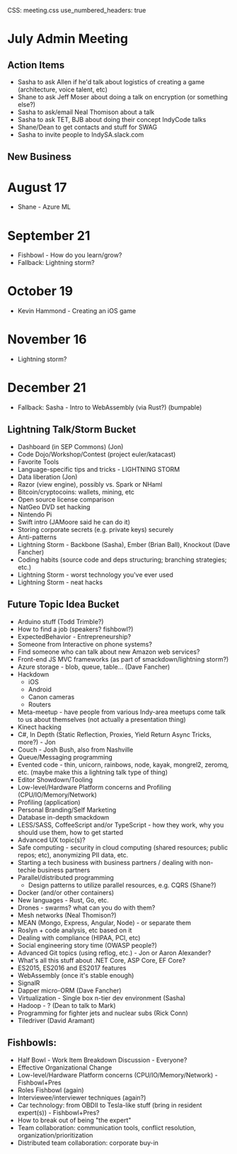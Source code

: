 CSS: meeting.css
use_numbered_headers: true

# July Admin Meeting

## Action Items
* Sasha to ask Allen if he'd talk about logistics of creating a game (architecture, voice talent, etc)
* Shane to ask Jeff Moser about doing a talk on encryption (or something else?)
* Sasha to ask/email Neal Thomison about a talk
* Sasha to ask TET, BJB about doing their concept IndyCode talks
* Shane/Dean to get contacts and stuff for SWAG
* Sasha to invite people to IndySA.slack.com

## New Business


# August 17
* Shane - Azure ML

# September 21
* Fishbowl - How do you learn/grow?
* Fallback: Lightning storm?

# October 19
* Kevin Hammond - Creating an iOS game

# November 16
* Lightning storm?

# December 21
* Fallback: Sasha - Intro to WebAssembly (via Rust?) (bumpable)


## Lightning Talk/Storm Bucket
* Dashboard (in SEP Commons) (Jon)
* Code Dojo/Workshop/Contest (project euler/katacast)
* Favorite Tools
* Language-specific tips and tricks - LIGHTNING STORM
* Data liberation (Jon)
* Razor (view engine), possibly vs. Spark or NHaml
* Bitcoin/cryptocoins: wallets, mining, etc
* Open source license comparison
* NatGeo DVD set hacking
* Nintendo Pi
* Swift intro (JAMoore said he can do it)
* Storing corporate secrets (e.g. private keys) securely
* Anti-patterns
* Lightning Storm - Backbone (Sasha), Ember (Brian Ball), Knockout (Dave Fancher)
* Coding habits (source code and deps structuring; branching strategies; etc.)
* Lightning Storm - worst technology you've ever used
* Lightning Storm - neat hacks

## Future Topic Idea Bucket
* Arduino stuff (Todd Trimble?)
* How to find a job (speakers? fishbowl?)
* ExpectedBehavior - Entrepreneurship?
* Someone from Interactive on phone systems?
* Find someone who can talk about new Amazon web services?
* Front-end JS MVC frameworks (as part of smackdown/lightning storm?)
* Azure storage - blob, queue, table... (Dave Fancher)
* Hackdown
  * iOS
  * Android
  * Canon cameras
  * Routers
* Meta-meetup - have people from various Indy-area meetups come talk to us about themselves (not actually a presentation thing)
* Kinect hacking
* C#, In Depth (Static Reflection, Proxies, Yield Return Async Tricks, more?) - Jon
* Couch - Josh Bush, also from Nashville
* Queue/Messaging programming
* Evented code - thin, unicorn, rainbows, node, kayak, mongrel2, zeromq, etc. (maybe make this a lightning talk type of thing)
* Editor Showdown/Tooling
* Low-level/Hardware Platform concerns and Profiling (CPU/IO/Memory/Network)
* Profiling (application)
* Personal Branding/Self Marketing
* Database in-depth smackdown
* LESS/SASS, CoffeeScript and/or TypeScript - how they work, why you should use them, how to get started
* Advanced UX topic(s)?
* Safe computing - security in cloud computing (shared resources; public repos; etc), anonymizing PII data, etc.
* Starting a tech business with business partners / dealing with non-techie business partners
* Parallel/distributed programming
  * Design patterns to utilize parallel resources, e.g. CQRS (Shane?)
* Docker (and/or other containers)
* New languages - Rust, Go, etc.
* Drones - swarms? what can you do with them?
* Mesh networks (Neal Thomison?)
* MEAN (Mongo, Express, Angular, Node) - or separate them
* Roslyn + code analysis, etc based on it
* Dealing with compliance (HIPAA, PCI, etc)
* Social engineering story time (OWASP people?)
* Advanced Git topics (using reflog, etc.) - Jon or Aaron Alexander?
* What's all this stuff about .NET Core, ASP Core, EF Core?
* ES2015, ES2016 and ES2017 features
* WebAssembly (once it's stable enough)
* SignalR
* Dapper micro-ORM (Dave Fancher)
* Virtualization - Single box n-tier dev environment (Sasha)
* Hadoop - ? (Dean to talk to Mark)
* Programming for fighter jets and nuclear subs (Rick Conn)
* Tiledriver (David Aramant)

## Fishbowls:
* Half Bowl - Work Item Breakdown Discussion - Everyone?
* Effective Organizational Change
* Low-level/Hardware Platform concerns (CPU/IO/Memory/Network) - Fishbowl+Pres
* Roles Fishbowl (again)
* Interviewee/interviewer techniques (again?)
* Car technology: from OBDII to Tesla-like stuff (bring in resident expert(s)) - Fishbowl+Pres?
* How to break out of being "the expert"
* Team collaboration: communication tools, conflict resolution, organization/prioritization
* Distributed team collaboration: corporate buy-in
